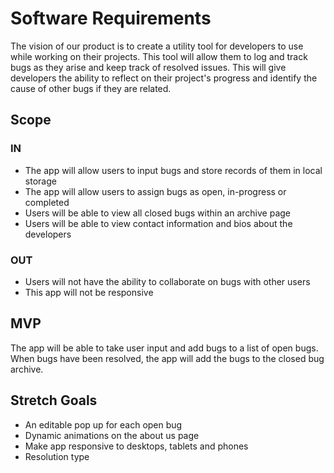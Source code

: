 # Software Requirements

The vision of our product is to create a utility tool for developers to use while working on their projects. This tool will allow them to log and track bugs as they arise and keep track of resolved issues. This will give developers the ability to reflect on their project's progress and identify the cause of other bugs if they are related.

## Scope

### IN

- The app will allow users to input bugs and store records of them in local storage
- The app will allow users to assign bugs as open, in-progress or completed
- Users will be able to view all closed bugs within an archive page
- Users will be able to view contact information and bios about the developers

### OUT

- Users will not have the ability to collaborate on bugs with other users
- This app will not be responsive

## MVP

The app will be able to take user input and add bugs to a list of open bugs. When bugs have been resolved, the app will add the bugs to the closed bug archive.

## Stretch Goals

- An editable pop up for each open bug
- Dynamic animations on the about us page
- Make app responsive to desktops, tablets and phones
- Resolution type
